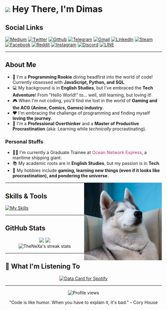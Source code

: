 # <img src="https://raw.githubusercontent.com/iampavangandhi/iampavangandhi/master/gifs/Hi.gif" width="30px"> Hey There, I'm Dimas

## Social Links

[![Medium](https://img.shields.io/badge/Medium-black?style=for-the-badge&logo=medium&logoColor=white&link=https://medium.com/@dimasalif5)](https://medium.com/@dimasalif5)
[![Twitter](https://img.shields.io/badge/Twitter-1DA1F2?style=for-the-badge&logo=twitter&logoColor=white&link=https://twitter.com/NeXa_303)](https://twitter.com/NeXa_303)
[![Github](https://img.shields.io/badge/GitHub-181717?style=for-the-badge&logo=github&logoColor=white&link=https://github.com/TheNeXa)](https://github.com/TheNeXa)
[![Telegram](https://img.shields.io/badge/Telegram-2CA5E0?style=for-the-badge&logo=telegram&logoColor=white&link=https://t.me/NeXa303)](https://t.me/NeXa303)
[![Gmail](https://img.shields.io/badge/Gmail-D14836?style=for-the-badge&logo=gmail&logoColor=white)](mailto:dimasalif5@gmail.com)
[![LinkedIn](https://img.shields.io/badge/LinkedIn-0077B5?style=for-the-badge&logo=linkedin&logoColor=white&link=https://www.linkedin.com/in/dimas-alif/)](https://www.linkedin.com/in/dimas-alif/)
[![Steam](https://img.shields.io/badge/Steam-000000?style=for-the-badge&logo=steam&logoColor=white&link=https://steamcommunity.com/id/thenexas/)](https://steamcommunity.com/id/thenexas/)
[![Facebook](https://img.shields.io/badge/Facebook-1877F2?style=for-the-badge&logo=facebook&logoColor=white&link=https://www.facebook.com/Dimas.KeNtobi)](https://www.facebook.com/Dimas.KeNtobi)
[![Reddit](https://img.shields.io/badge/Reddit-FF4500?style=for-the-badge&logo=reddit&logoColor=white&link=https://www.reddit.com/u/TheNeXa)](https://www.reddit.com/u/TheNeXa)
[![Instagram](https://img.shields.io/badge/Instagram-E4405F?style=for-the-badge&logo=instagram&logoColor=white&link=https://www.instagram.com/dimski__/)](https://www.instagram.com/dimski__/)
[![Discord](https://img.shields.io/badge/Discord-5865F2?style=for-the-badge&logo=discord&logoColor=white&link=https://discord.gg/W2pGkq3MzF)](https://discord.gg/W2pGkq3MzF)
[![LINE](https://img.shields.io/badge/LINE-00C300?style=for-the-badge&logo=line&logoColor=white&link=https://line.me/R/ti/p/nexa303)](https://line.me/R/ti/p/nexa303)

---

## About Me

-   🌱 I'm a **Programming Rookie** diving headfirst into the world of code! Currently obsessed with **JavaScript, Python, and SQL**.
-   💻 My background is in **English Studies**, but I've embraced the **Tech Adventure**! From "Hello World!" to... well, still learning, but loving it!
-   🎮 When I'm not coding, you'll find me lost in the world of **Gaming and the ACG (Anime, Comics, Games) industry**.
-   ❤️ I'm embracing the challenge of programming and finding myself **loving the journey**.
-   💼 I'm a **Professional Overthinker** and a **Master of Productive Procrastination** (aka: Learning while *technically* procrastinating).

### Personal Stuffs

-   👨‍💼 I'm currently a Graduate Trainee at <span style="color: #ae2f75;">Ocean Network Express</span>, a maritime shipping giant.
-   📚 My academic roots are in **English Studies**, but my passion is in **Tech**.
-   🤔 My hobbies include **gaming, learning new things (even if it looks like procrastination), and pondering the universe.**

<img align="right" alt="Dimas" width="250px" src="https://raw.githubusercontent.com/TheNeXa/TheNeXa/refs/heads/main/cute-dogo.jpg" />

---

## Skills & Tools

[![My Skills](https://skillicons.dev/icons?i=js,python,mysql,git,vscode,html,css)](https://skillicons.dev)

---

## GitHub Stats

<div align="center">
  <img height="180em" src="https://github-readme-stats.vercel.app/api?username=TheNeXa&count_private=true&show_icons=true&theme=radical" />
  <img height="180em" src="https://github-readme-stats.vercel.app/api/top-langs/?username=TheNeXa&layout=compact&theme=radical" />
</div>

<div align="center">
  <img src="https://github-readme-streak-stats.herokuapp.com/?user=TheNeXa&theme=radical" alt="TheNeXa's streak stats" />
</div>

---

## 🎵 What I'm Listening To

<div align="center">
  <a href="https://data-card-for-spotify.herokuapp.com/card?user_id=21hs4w5ry3woihyswa4oovzta">
    <img src="https://data-card-for-spotify.herokuapp.com/api/card?user_id=21hs4w5ry3woihyswa4oovzta" alt="Data Card for Spotify">
  </a>
</div>

---

<div align="center">
  <img src="https://komarev.com/ghpvc/?username=TheNeXa&color=blueviolet" alt="Profile views">
  <p>"Code is like humor. When you have to explain it, it's bad." – Cory House</p>
</div>
